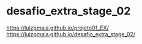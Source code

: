 # desafio_extra_stage_02
https://luizpmaia.github.io/projeto01_EX/
https://luizpmaia.github.io/desafio_extra_stage_02/
